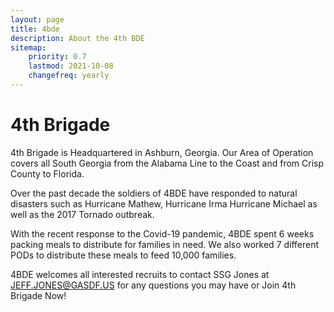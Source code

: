 ```yaml
---
layout: page
title: 4bde
description: About the 4th BDE
sitemap:
    priority: 0.7
    lastmod: 2021-10-08
    changefreq: yearly
---
```


# 4th Brigade

4th Brigade is Headquartered in Ashburn, Georgia. Our Area of Operation covers all South Georgia from the Alabama Line to the Coast and from Crisp County to Florida.

Over the past decade the soldiers of 4BDE have responded to natural disasters such as Hurricane Mathew, Hurricane Irma Hurricane Michael as well as the 2017 Tornado outbreak.

With the recent response to the Covid-19 pandemic, 4BDE spent 6 weeks packing meals to distribute for families in need. We also worked 7 different PODs to distribute these meals to feed 10,000 families.

4BDE welcomes all interested recruits to contact SSG Jones at JEFF.JONES@GASDF.US for any questions you may have or Join 4th Brigade Now!